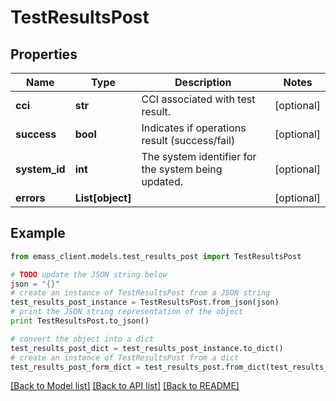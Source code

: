 # TestResultsPost


## Properties
Name | Type | Description | Notes
------------ | ------------- | ------------- | -------------
**cci** | **str** | CCI associated with test result. | [optional] 
**success** | **bool** | Indicates if operations result (success/fail) | [optional] 
**system_id** | **int** | The system identifier for the system being updated. | [optional] 
**errors** | **List[object]** |  | [optional] 

## Example

```python
from emass_client.models.test_results_post import TestResultsPost

# TODO update the JSON string below
json = "{}"
# create an instance of TestResultsPost from a JSON string
test_results_post_instance = TestResultsPost.from_json(json)
# print the JSON string representation of the object
print TestResultsPost.to_json()

# convert the object into a dict
test_results_post_dict = test_results_post_instance.to_dict()
# create an instance of TestResultsPost from a dict
test_results_post_form_dict = test_results_post.from_dict(test_results_post_dict)
```
[[Back to Model list]](../README.md#documentation-for-models) [[Back to API list]](../README.md#documentation-for-api-endpoints) [[Back to README]](../README.md)


